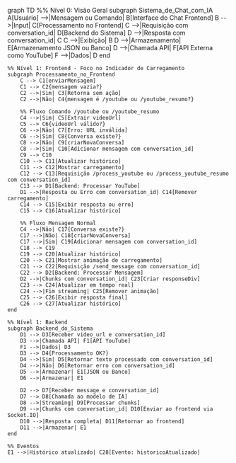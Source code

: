 graph TD
    %% Nível 0: Visão Geral
    subgraph Sistema_de_Chat_com_IA
        A[Usuário] -->|Mensagem ou Comando| B[Interface do Chat Frontend]
        B -->|Input| C[Processamento no Frontend]
        C -->|Requisição com conversation_id| D[Backend do Sistema]
        D -->|Resposta com conversation_id| C
        C -->|Exibição| B
        D -->|Armazenamento| E[Armazenamento JSON ou Banco]
        D -->|Chamada API| F[API Externa como YouTube]
        F -->|Dados| D
    end

    %% Nível 1: Frontend - Foco no Indicador de Carregamento
    subgraph Processamento_no_Frontend
        C --> C1[enviarMensagem]
        C1 --> C2{mensagem vazia?}
        C2 -->|Sim| C3[Retorna sem ação]
        C2 -->|Não| C4{mensagem é /youtube ou /youtube_resumo?}

        %% Fluxo Comando /youtube ou /youtube_resumo
        C4 -->|Sim| C5[Extrair videoUrl]
        C5 --> C6{videoUrl válido?}
        C6 -->|Não| C7[Erro: URL inválida]
        C6 -->|Sim| C8{Conversa existe?}
        C8 -->|Não| C9[criarNovaConversa]
        C8 -->|Sim| C10[Adicionar mensagem com conversation_id]
        C9 --> C10
        C10 --> C11[Atualizar histórico]
        C11 --> C12[Mostrar carregamento]
        C12 --> C13[Requisição /process_youtube ou /process_youtube_resumo com conversation_id]
        C13 --> D1[Backend: Processar YouTube]
        D1 -->|Resposta ou Erro com conversation_id| C14[Remover carregamento]
        C14 --> C15[Exibir resposta ou erro]
        C15 --> C16[Atualizar histórico]

        %% Fluxo Mensagem Normal
        C4 -->|Não| C17{Conversa existe?}
        C17 -->|Não| C18[criarNovaConversa]
        C17 -->|Sim| C19[Adicionar mensagem com conversation_id]
        C18 --> C19
        C19 --> C20[Atualizar histórico]
        C20 --> C21[Mostrar animação de carregamento]
        C21 --> C22[Requisição /send_message com conversation_id]
        C22 --> D2[Backend: Processar Mensagem]
        D2 -->|Chunks com conversation_id| C23[Criar responseDiv]
        C23 --> C24[Atualizar em tempo real]
        C24 -->|Fim streaming| C25[Remover animação]
        C25 --> C26[Exibir resposta final]
        C26 --> C27[Atualizar histórico]
    end

    %% Nível 1: Backend
    subgraph Backend_do_Sistema
        D1 --> D3[Receber video_url e conversation_id]
        D3 -->|Chamada API| F1[API YouTube]
        F1 -->|Dados| D3
        D3 --> D4{Processamento OK?}
        D4 -->|Sim| D5[Retornar texto processado com conversation_id]
        D4 -->|Não| D6[Retornar erro com conversation_id]
        D5 -->|Armazenar| E1[JSON ou Banco]
        D6 -->|Armazenar| E1

        D2 --> D7[Receber message e conversation_id]
        D7 --> D8[Chamada ao modelo de IA]
        D8 -->|Streaming| D9[Processar chunks]
        D9 -->|Chunks com conversation_id| D10[Enviar ao frontend via Socket.IO]
        D10 -->|Resposta completa| D11[Retornar ao frontend]
        D11 -->|Armazenar| E1
    end

    %% Eventos
    E1 -->|Histórico atualizado| C28[Evento: historicoAtualizado]